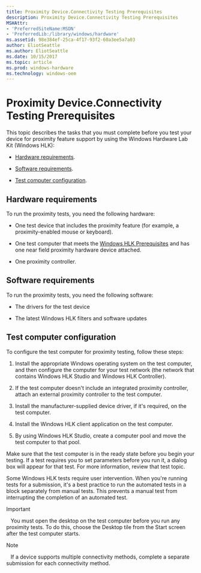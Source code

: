```yaml
---
title: Proximity Device.Connectivity Testing Prerequisites
description: Proximity Device.Connectivity Testing Prerequisites
MSHAttr:
- 'PreferredSiteName:MSDN'
- 'PreferredLib:/library/windows/hardware'
ms.assetid: 98e384ef-25ca-4f17-93f2-60a3ee5a7a03
author: EliotSeattle
ms.author: EliotSeattle
ms.date: 10/15/2017
ms.topic: article
ms.prod: windows-hardware
ms.technology: windows-oem
---
```


# Proximity Device.Connectivity Testing Prerequisites


This topic describes the tasks that you must complete before you test your device for proximity feature support by using the Windows Hardware Lab Kit (Windows HLK):

-   [Hardware requirements](#bkmk-hck-sdc-hr).

-   [Software requirements](#bkmk-hck-sdc-sr).

-   [Test computer configuration](#bkmk-hck-sdc-tc).

## <span id="BKMK_HCK_SDC_hR"></span><span id="bkmk-hck-sdc-hr"></span><span id="BKMK_HCK_SDC_HR"></span>Hardware requirements


To run the proximity tests, you need the following hardware:

-   One test device that includes the proximity feature (for example, a proximity-enabled mouse or keyboard).

-   One test computer that meets the [Windows HLK Prerequisites](..\getstarted\windows-hlk-prerequisites.md) and has one near field proximity hardware device attached.

-   One proximity controller.

## <span id="BKMK_HCK_SDC_sR"></span><span id="bkmk-hck-sdc-sr"></span><span id="BKMK_HCK_SDC_SR"></span>Software requirements


To run the proximity tests, you need the following software:

-   The drivers for the test device

-   The latest Windows HLK filters and software updates

## <span id="BKMK_HCK_SDC_tC"></span><span id="bkmk-hck-sdc-tc"></span><span id="BKMK_HCK_SDC_TC"></span>Test computer configuration


To configure the test computer for proximity testing, follow these steps:

1.  Install the appropriate Windows operating system on the test computer, and then configure the computer for your test network (the network that contains Windows HLK Studio and Windows HLK Controller).

2.  If the test computer doesn't include an integrated proximity controller, attach an external proximity controller to the test computer.

3.  Install the manufacturer-supplied device driver, if it's required, on the test computer.

4.  Install the Windows HLK client application on the test computer.

5.  By using Windows HLK Studio, create a computer pool and move the test computer to that pool.

Make sure that the test computer is in the ready state before you begin your testing. If a test requires you to set parameters before you run it, a dialog box will appear for that test. For more information, review that test topic.

Some Windows HLK tests require user intervention. When you're running tests for a submission, it's a best practice to run the automated tests in a block separately from manual tests. This prevents a manual test from interrupting the completion of an automated test.

>[!IMPORTANT]
>  
You must open the desktop on the test computer before you run any proximity tests. To do this, choose the Desktop tile from the Start screen after the test computer starts.

>[!NOTE]
>  
If a device supports multiple connectivity methods, complete a separate submission for each connectivity method.

 

 

 






